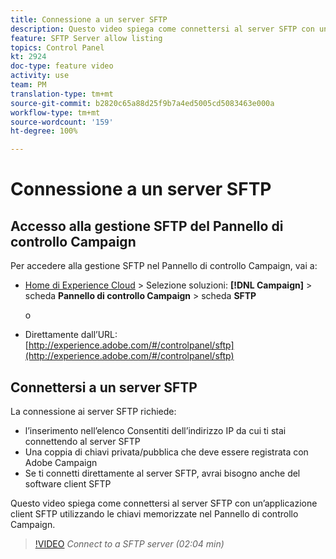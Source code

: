 ```yaml
---
title: Connessione a un server SFTP
description: Questo video spiega come connettersi al server SFTP con un’applicazione client SFTP utilizzando le chiavi memorizzate nel Pannello di controllo Campaign.
feature: SFTP Server allow listing
topics: Control Panel
kt: 2924
doc-type: feature video
activity: use
team: PM
translation-type: tm+mt
source-git-commit: b2820c65a88d25f9b7a4ed5005cd5083463e000a
workflow-type: tm+mt
source-wordcount: '159'
ht-degree: 100%

---
```



# Connessione a un server SFTP

## Accesso alla gestione SFTP del Pannello di controllo Campaign

Per accedere alla gestione SFTP nel Pannello di controllo Campaign, vai a:

* [Home di Experience Cloud](https://experience.adobe.com/#/home) > Selezione soluzioni: **[!DNL Campaign]** > scheda **Pannello di controllo Campaign** > scheda **SFTP**

   o
* Direttamente dall’URL: [http://experience.adobe.com/#/controlpanel/sftp](http://experience.adobe.com/#/controlpanel/sftp)

## Connettersi a un server SFTP

La connessione ai server SFTP richiede:

* l’inserimento nell’elenco Consentiti dell’indirizzo IP da cui ti stai connettendo al server SFTP
* Una coppia di chiavi privata/pubblica che deve essere registrata con Adobe Campaign
* Se ti connetti direttamente al server SFTP, avrai bisogno anche del software client SFTP

Questo video spiega come connettersi al server SFTP con un’applicazione client SFTP utilizzando le chiavi memorizzate nel Pannello di controllo Campaign.

>[!VIDEO](https://video.tv.adobe.com/v/27263?quality=12)
*Connect to a SFTP server (02:04 min)*
